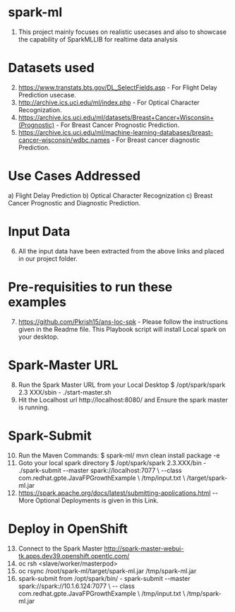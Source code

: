 # spark-ml
1) This project mainly focuses on realistic usecases and also to showcase the capability of SparkMLLIB for realtime data analysis
# Datasets used
2) https://www.transtats.bts.gov/DL_SelectFields.asp  - For Flight Delay Prediction usecase.
3) http://archive.ics.uci.edu/ml/index.php - For Optical Character Recognization.
4) https://archive.ics.uci.edu/ml/datasets/Breast+Cancer+Wisconsin+(Prognostic) - For Breast Cancer Prognostic Prediction.
5) https://archive.ics.uci.edu/ml/machine-learning-databases/breast-cancer-wisconsin/wdbc.names - For Breast cancer diagnostic Prediction.
# Use Cases Addressed
a) Flight Delay Prediction
b) Optical Character Recognization
c) Breast Cancer Prognostic and Diagnostic Prediction.

# Input Data
6) All the input data have been extracted from the above links and placed in our project folder.
# Pre-requisities to run these examples
7) https://github.com/Pkrish15/ans-loc-spk - Please follow the instructions given in the Readme file. This Playbook script will install Local spark on your desktop.
# Spark-Master URL
8) Run the Spark Master URL from your Local Desktop $ /opt/spark/spark 2.3 XXX/sbin - ./start-master.sh
9) Hit the Localhost url http://localhost:8080/ and Ensure the spark master is running.

# Spark-Submit
10) Run the Maven Commands: $ spark-ml/ mvn clean install package -e 
11) Goto your local spark directory $ /opt/spark/spark 2.3.XXX/bin - ./spark-submit --master spark://localhost:7077 \ --class com.redhat.gpte.JavaFPGrowthExample \ /tmp/input.txt \ /target/spark-ml.jar
12) https://spark.apache.org/docs/latest/submitting-applications.html  -- More Optional Deployments is given in this Link.

# Deploy in OpenShift
13) Connect to the Spark Master http://spark-master-webui-tk.apps.dev39.openshift.opentlc.com/
14) oc rsh <slave/worker/masterpod>
15) oc rsync /root/spark-ml/target/spark-ml.jar /tmp/spark-ml.jar
16) spark-submit from /opt/spark/bin/ - spark-submit --master spark://spark://10.1.6.124:7077 \ -- class com.redhat.gpte.JavaFPGrowthExample \ /tmp/input.txt \ /tmp/spark-ml.jar








